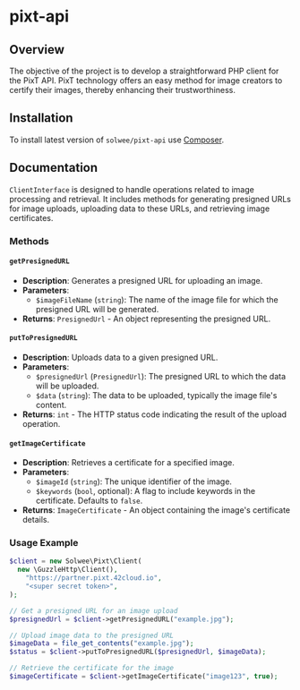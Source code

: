 # pixt-api

## Overview

The objective of the project is to develop a straightforward PHP client for the PixT API. 
PixT technology offers an easy method for image creators to certify their images, 
thereby enhancing their trustworthiness.


## Installation

To install latest version of `solwee/pixt-api` use [Composer](https://getcomposer.org).


## Documentation
`ClientInterface` is designed to handle operations related to image processing and retrieval. It includes methods for generating presigned URLs for image uploads, uploading data to these URLs, and retrieving image certificates.

### Methods

#### `getPresignedURL`

- **Description**: Generates a presigned URL for uploading an image.
- **Parameters**:
    - `$imageFileName` (`string`): The name of the image file for which the presigned URL will be generated.
- **Returns**: `PresignedUrl` - An object representing the presigned URL.

#### `putToPresignedURL`

- **Description**: Uploads data to a given presigned URL.
- **Parameters**:
    - `$presignedUrl` (`PresignedUrl`): The presigned URL to which the data will be uploaded.
    - `$data` (`string`): The data to be uploaded, typically the image file's content.
- **Returns**: `int` - The HTTP status code indicating the result of the upload operation.

#### `getImageCertificate`

- **Description**: Retrieves a certificate for a specified image.
- **Parameters**:
    - `$imageId` (`string`): The unique identifier of the image.
    - `$keywords` (`bool`, optional): A flag to include keywords in the certificate. Defaults to `false`.
- **Returns**: `ImageCertificate` - An object containing the image's certificate details.

### Usage Example

```php
$client = new Solwee\Pixt\Client(
  new \GuzzleHttp\Client(),
    "https://partner.pixt.42cloud.io",
    "<super secret token>",
);

// Get a presigned URL for an image upload
$presignedUrl = $client->getPresignedURL("example.jpg");

// Upload image data to the presigned URL
$imageData = file_get_contents("example.jpg");
$status = $client->putToPresignedURL($presignedUrl, $imageData);

// Retrieve the certificate for the image
$imageCertificate = $client->getImageCertificate("image123", true);
